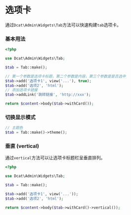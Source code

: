 # 选项卡

通过`Dcat\Admin\Widgets\Tab`方法可以快速构建`tab`选项卡。

### 基本用法

```php
<?php

use Dcat\Admin\Widgets\Tab;

$tab = Tab::make();

// 第一个参数是选项卡标题，第二个参数是内容，第三个参数是是否选中
$tab->add('选项卡1', view('...'), true);
$tab->add('选项2', 'html');
// 添加选项卡链接
$tab->addLink('跳转链接', 'http://xxx');

return $content->body($tab->withCard());
```

### 切换显示模式

```php
// 主题色
$tab = Tab::make()->theme();
```

### 垂直 (vertical)

通过`vertical`方法可以让选项卡标题栏呈垂直排列。

```php
<?php

use Dcat\Admin\Widgets\Tab;

$tab = Tab::make();

$tab->add('选项卡1', view('...'));
$tab->add('选项2', 'html');

return $content->body($tab->withCard()->vertical());
```






